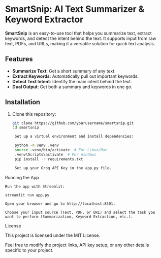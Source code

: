 # SmartSnip: AI Text Summarizer & Keyword Extractor

**SmartSnip** is an easy-to-use tool that helps you summarize text, extract keywords, and detect the intent behind the text. It supports input from raw text, PDFs, and URLs, making it a versatile solution for quick text analysis.

## Features

- **Summarize Text**: Get a short summary of any text.
- **Extract Keywords**: Automatically pull out important keywords.
- **Detect Text Intent**: Identify the main intent behind the text.
- **Dual Output**: Get both a summary and keywords in one go.

## Installation

1. Clone this repository:
   ```bash
   git clone https://github.com/yourusername/smartsnip.git
   cd smartsnip

    Set up a virtual environment and install dependencies:

    python -m venv .venv
    source .venv/bin/activate  # For Linux/Mac
    .venv\Scripts\activate  # For Windows
    pip install -r requirements.txt

    Set up your Groq API Key in the app.py file.

Running the App

    Run the app with Streamlit:

    streamlit run app.py

    Open your browser and go to http://localhost:8501.

    Choose your input source (Text, PDF, or URL) and select the task you want to perform (Summarization, Keyword Extraction, etc.).

License

This project is licensed under the MIT License.


Feel free to modify the project links, API key setup, or any other details specific to your project.

